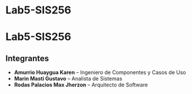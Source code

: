 # Lab5-SIS256


# Lab5-SIS256

## Integrantes

- **Amurrio Huaygua Karen** – Ingeniero de Componentes y Casos de Uso  
- **Marin Masti Gustavo** – Analista de Sistemas  
- **Rodas Palacios Max Jherzon** – Arquitecto de Software

